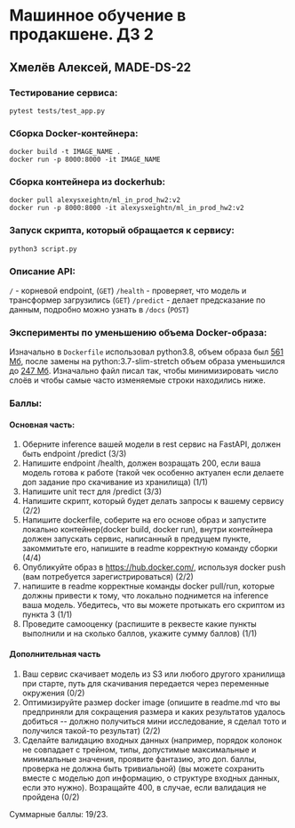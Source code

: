 # Машинное обучение в продакшене. ДЗ 2

## Хмелёв Алексей, MADE-DS-22

### Тестирование сервиса:

```
pytest tests/test_app.py
```

### Сборка Docker-контейнера:

```
docker build -t IMAGE_NAME .
docker run -p 8000:8000 -it IMAGE_NAME
```

### Сборка контейнера из dockerhub:

```
docker pull alexysxeightn/ml_in_prod_hw2:v2
docker run -p 8000:8000 -it alexysxeightn/ml_in_prod_hw2:v2
```

### Запуск скрипта, который обращается к сервису:

```
python3 script.py
```

### Описание API:

`/` - корневой endpoint, (`GET`)
`/health` - проверяет, что модель и трансформер загрузились (`GET`)
`/predict` - делает предсказание по данным, подробно можно узнать в `/docs` (`POST`)

### Эксперименты по уменьшению объема Docker-образа:

Изначально в `Dockerfile` использовал python3.8, объем образа был [561 Мб](https://hub.docker.com/layers/ml_in_prod_hw2/alexysxeightn/ml_in_prod_hw2/v1/images/sha256-03425966e0c3adb2a559aea8b24b64355a42edffb187f51587b736180fa08983?context=explore), после замены на python:3.7-slim-stretch объем образа уменьшился до [247 Мб](https://hub.docker.com/layers/ml_in_prod_hw2/alexysxeightn/ml_in_prod_hw2/v2/images/sha256-b11e51822404642af72e3b2dbd4e43c5f0b5b5bca78dc64a090a3480b115903c?context=explore). Изначально файл писал так, чтобы минимизировать число слоёв и чтобы самые часто изменяемые строки находились ниже.


### Баллы:

#### Основная часть: 
1. Оберните inference вашей модели в rest сервис на FastAPI, должен быть endpoint /predict (3/3)
2. Напишите endpoint /health, должен возращать 200, если ваша модель готова к работе (такой чек особенно актуален если делаете доп задание про скачивание из хранилища) (1/1)
3. Напишите unit тест для /predict (3/3)
4. Напишите скрипт, который будет делать запросы к вашему сервису (2/2)
5. Напишите dockerfile, соберите на его основе образ и запустите локально контейнер(docker build, docker run), внутри контейнера должен запускать сервис, написанный в предущем пункте, закоммитьте его, напишите в readme корректную команду сборки (4/4)
5. Опубликуйте образ в https://hub.docker.com/, используя docker push (вам потребуется зарегистрироваться) (2/2)
6. напишите в readme корректные команды docker pull/run, которые должны привести к тому, что локально поднимется на inference ваша модель. Убедитесь, что вы можете протыкать его скриптом из пункта 3 (1/1)
7. Проведите самооценку (распишите в реквесте какие пункты выполнили и на сколько баллов, укажите сумму баллов) (1/1)

#### Дополнительная часть
1. Ваш сервис скачивает модель из S3 или любого другого хранилища при старте, путь для скачивания передается через переменные окружения (0/2)
2. Оптимизируйте размер docker image (опишите в readme.md что вы предприняли для сокращения размера и каких результатов удалось добиться -- должно получиться мини исследование, я сделал тото и получился такой-то результат) (2/2)
3. Сделайте валидацию входных данных (например, порядок колонок не совпадает с трейном, типы, допустимые максимальные и минимальные значения, проявите фантазию, это доп. баллы, проверка не должна быть тривиальной) (вы можете сохранить вместе с моделью доп информацию, о структуре входных данных, если это нужно). Возращайте 400, в случае, если валидация не пройдена (0/2)

Суммарные баллы: 19/23.